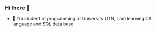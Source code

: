 ### Hi there 👋
- 🌱 I’m student of programming at University UTN, I am learning C# language and SQL data base
